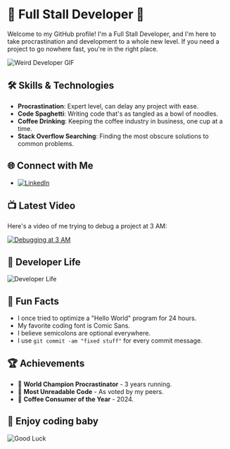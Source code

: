 # 🚀 Full Stall Developer 🚀

Welcome to my GitHub profile! I'm a Full Stall Developer, and I'm here to take procrastination and development to a whole new level. If you need a project to go nowhere fast, you're in the right place.

![Weird Developer GIF](https://media.giphy.com/media/26gslxUny4dA9dWeQ/giphy.gif)

## 🛠️ Skills & Technologies

- **Procrastination**: Expert level, can delay any project with ease.
- **Code Spaghetti**: Writing code that's as tangled as a bowl of noodles.
- **Coffee Drinking**: Keeping the coffee industry in business, one cup at a time.
- **Stack Overflow Searching**: Finding the most obscure solutions to common problems.

## 🌐 Connect with Me
- [![LinkedIn](https://img.shields.io/badge/-LinkedIn-blue?style=flat-square&logo=linkedin&logoColor=white)](https://www.linkedin.com/in/raushan1kumar/)


## 📺 Latest Video

Here's a video of me trying to debug a project at 3 AM:

[![Debugging at 3 AM](https://img.youtube.com/vi/dQw4w9WgXcQ/0.jpg)](https://www.youtube.com/watch?v=dQw4w9WgXcQ)

## 📸 Developer Life

![Developer Life](https://media.giphy.com/media/13HgwGsXF0aiGY/giphy.gif)


## 🤔 Fun Facts

- I once tried to optimize a "Hello World" program for 24 hours.
- My favorite coding font is Comic Sans.
- I believe semicolons are optional everywhere.
- I use `git commit -am "fixed stuff"` for every commit message.

## 🏆 Achievements

- 🥇 **World Champion Procrastinator** - 3 years running.
- 🥈 **Most Unreadable Code** - As voted by my peers.
- 🥉 **Coffee Consumer of the Year** - 2024.

## 📢 Enjoy coding baby



![Good Luck](https://media.giphy.com/media/l0HlNQ03J5JxX6lva/giphy.gif)
